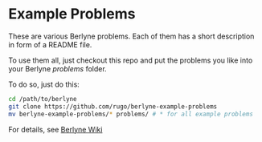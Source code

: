 Example Problems
================

These are various Berlyne problems. Each of them has a short description in form of a README file.

To use them all, just checkout this repo and put the problems you like into your Berlyne _problems_ folder.

To do so, just do this:

```bash
cd /path/to/berlyne
git clone https://github.com/rugo/berlyne-example-problems
mv berlyne-example-problems/* problems/ # * for all example problems
```

For details, see [Berlyne Wiki](https://github.com/rugo/berlyne/wiki)
